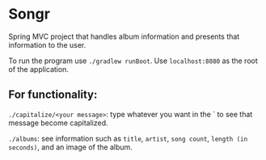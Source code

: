 # Songr

Spring MVC project that handles album information and presents that information to the user. 

To run the program use `./gradlew runBoot`. Use `localhost:8080` as the root of the application.

## For functionality: 

`./capitalize/<your message>`: type whatever you want in the `<your message> to see that message become capitalized.

`./albums`: see information such as `title`, `artist`, `song count`, `length (in seconds)`, and an image of the album.
